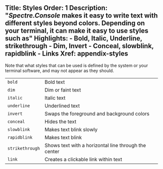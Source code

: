 Title: Styles
Order: 1
Description: "*Spectre.Console* makes it easy to write text with different styles beyond colors. Depending on your terminal, it can make it easy to use styles such as"
Highlights:
    - Bold, Italic, Underline, strikethrough
    - Dim, Invert
    - Conceal, slowblink, rapidblink
    - Links
Xref: appendix-styles
---

Note that what styles that can be used is defined by the system or your terminal software, and may not appear as they should.

<table class="table">
    <tr>
        <td><code>bold</code></td>
        <td>Bold text</td>
    </tr>
    <tr>
        <td><code>dim</code></td>
        <td>Dim or faint text</td>
    </tr>
    <tr>
        <td><code>italic</code></td>
        <td>Italic text</td>
    </tr>
    <tr>
        <td><code>underline</code></td>
        <td>Underlined text</td>
    </tr>
    <tr>
        <td><code>invert</code></td>
        <td>Swaps the foreground and background colors</td>
    </tr>
    <tr>
        <td><code>conceal</code></td>
        <td>Hides the text</td>
    </tr>
    <tr>
        <td><code>slowblink</code></td>
        <td>Makes text blink slowly</td>
    </tr>
    <tr>
        <td><code>rapidblink</code></td>
        <td>Makes text blink</td>
    </tr>
    <tr>
        <td><code>strikethrough</code></td>
        <td>Shows text with a horizontal line through the center</td>
    </tr>
    <tr>
        <td><code>link</code></td>
        <td>Creates a clickable link within text</td>
    </tr>
</table>